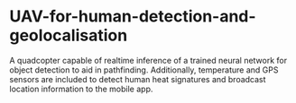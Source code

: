 # UAV-for-human-detection-and-geolocalisation

A quadcopter capable of realtime inference of a trained neural network
for object detection to aid in pathfinding. Additionally, temperature and GPS sensors
are included to detect human heat signatures and broadcast location information to
the mobile app.
